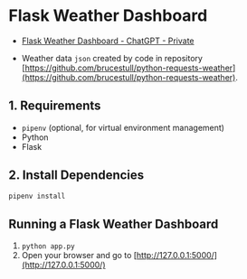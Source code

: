 # Flask Weather Dashboard

- [Flask Weather Dashboard - ChatGPT - Private](https://chatgpt.com/c/68696771-4278-8002-8097-4cc1c4ec33d3)

- Weather data `json` created by code in repository [https://github.com/brucestull/python-requests-weather](https://github.com/brucestull/python-requests-weather).

## 1. **Requirements**
- `pipenv` (optional, for virtual environment management)
- Python
- Flask

## 2. **Install Dependencies**

```bash
pipenv install
```

## Running a Flask Weather Dashboard

1. `python app.py`
1. Open your browser and go to [http://127.0.0.1:5000/](http://127.0.0.1:5000/)
